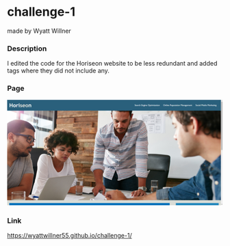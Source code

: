 # challenge-1
made by Wyatt Willner
### Description
I edited the code for the Horiseon website to be less redundant and added tags where they did not include any.
### Page
![ScreenShot](assets/images/horiseon-page.png)
### Link
https://wyattwillner55.github.io/challenge-1/